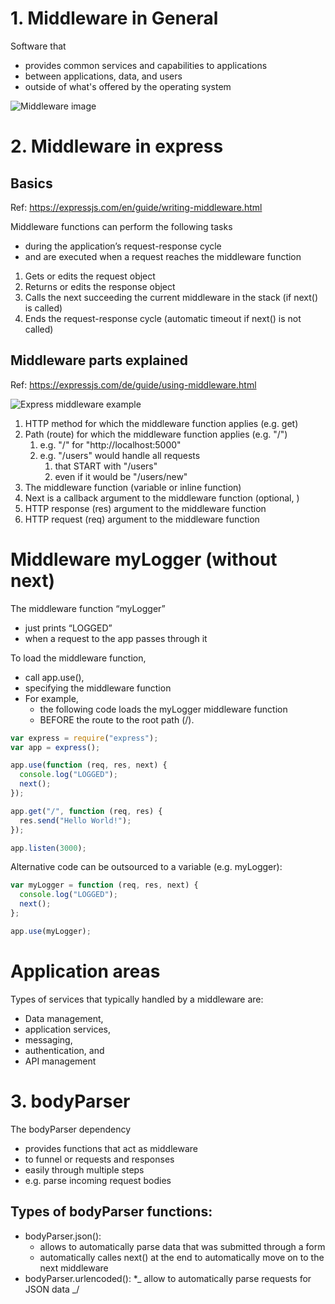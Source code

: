 # 1. Middleware in General

Software that

- provides common services and capabilities to applications
- between applications, data, and users
- outside of what's offered by the operating system

![Middleware image](https://upload.wikimedia.org/wikipedia/commons/e/eb/Middleware.png)

# 2. Middleware in express

## Basics

Ref: https://expressjs.com/en/guide/writing-middleware.html

Middleware functions can perform the following tasks

- during the application’s request-response cycle
- and are executed when a request reaches the middleware function

1. Gets or edits the request object
2. Returns or edits the response object
3. Calls the next succeeding the current middleware in the stack (if next() is called)
4. Ends the request-response cycle (automatic timeout if next() is not called)

## Middleware parts explained

Ref: https://expressjs.com/de/guide/using-middleware.html

![Express middleware example](https://expressjs.com/images/express-mw.png)

1. HTTP method for which the middleware function applies (e.g. get)
2. Path (route) for which the middleware function applies (e.g. "/")
   1. e.g. "/" for "http://localhost:5000"
   2. e.g. "/users" would handle all requests
      1. that START with "/users"
      2. even if it would be "/users/new"
3. The middleware function (variable or inline function)
4. Next is a callback argument to the middleware function (optional, )
5. HTTP response (res) argument to the middleware function
6. HTTP request (req) argument to the middleware function

# Middleware myLogger (without next)

The middleware function “myLogger”

- just prints “LOGGED”
- when a request to the app passes through it

To load the middleware function,

- call app.use(),
- specifying the middleware function
- For example,
  - the following code loads the myLogger middleware function
  - BEFORE the route to the root path (/).

```javascript
var express = require("express");
var app = express();

app.use(function (req, res, next) {
  console.log("LOGGED");
  next();
});

app.get("/", function (req, res) {
  res.send("Hello World!");
});

app.listen(3000);
```

Alternative code can be outsourced to a variable (e.g. myLogger):

```javascript
var myLogger = function (req, res, next) {
  console.log("LOGGED");
  next();
};

app.use(myLogger);
```

# Application areas

Types of services that typically handled by a middleware are:

- Data management,
- application services,
- messaging,
- authentication, and
- API management

# 3. bodyParser

The bodyParser dependency

- provides functions that act as middleware
- to funnel or requests and responses
- easily through multiple steps
- e.g. parse incoming request bodies

## Types of bodyParser functions:

- bodyParser.json():
  - allows to automatically parse data that was submitted through a form
  - automatically calles next() at the end to automatically move on to the next middleware
- bodyParser.urlencoded(): \*_ allow to automatically parse requests for JSON data _/

